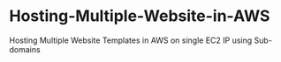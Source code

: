# Hosting-Multiple-Website-in-AWS
Hosting Multiple Website Templates  in AWS on single EC2 IP using Sub-domains
